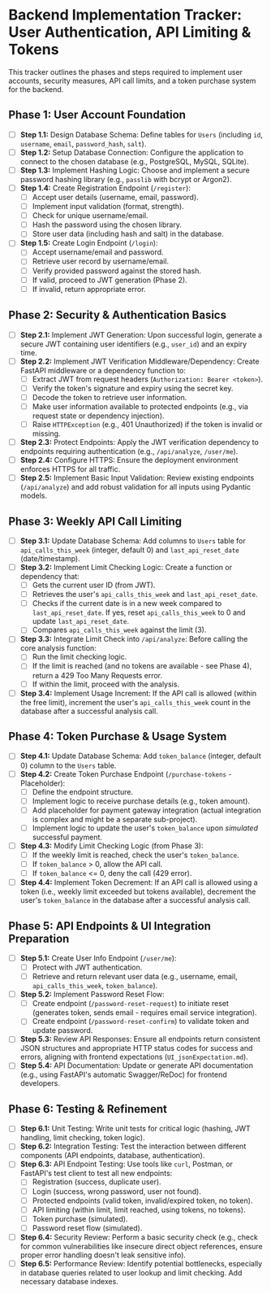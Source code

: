# Backend Implementation Tracker: User Authentication, API Limiting & Tokens

This tracker outlines the phases and steps required to implement user accounts, security measures, API call limits, and a token purchase system for the backend.

## Phase 1: User Account Foundation

* [ ] **Step 1.1:** Design Database Schema: Define tables for `Users` (including `id`, `username`, `email`, `password_hash`, `salt`).
* [ ] **Step 1.2:** Setup Database Connection: Configure the application to connect to the chosen database (e.g., PostgreSQL, MySQL, SQLite).
* [ ] **Step 1.3:** Implement Hashing Logic: Choose and implement a secure password hashing library (e.g., `passlib` with bcrypt or Argon2).
* [ ] **Step 1.4:** Create Registration Endpoint (`/register`):
    * [ ] Accept user details (username, email, password).
    * [ ] Implement input validation (format, strength).
    * [ ] Check for unique username/email.
    * [ ] Hash the password using the chosen library.
    * [ ] Store user data (including hash and salt) in the database.
* [ ] **Step 1.5:** Create Login Endpoint (`/login`):
    * [ ] Accept username/email and password.
    * [ ] Retrieve user record by username/email.
    * [ ] Verify provided password against the stored hash.
    * [ ] If valid, proceed to JWT generation (Phase 2).
    * [ ] If invalid, return appropriate error.

## Phase 2: Security & Authentication Basics

* [ ] **Step 2.1:** Implement JWT Generation: Upon successful login, generate a secure JWT containing user identifiers (e.g., `user_id`) and an expiry time.
* [ ] **Step 2.2:** Implement JWT Verification Middleware/Dependency: Create FastAPI middleware or a dependency function to:
    * [ ] Extract JWT from request headers (`Authorization: Bearer <token>`).
    * [ ] Verify the token's signature and expiry using the secret key.
    * [ ] Decode the token to retrieve user information.
    * [ ] Make user information available to protected endpoints (e.g., via request state or dependency injection).
    * [ ] Raise `HTTPException` (e.g., 401 Unauthorized) if the token is invalid or missing.
* [ ] **Step 2.3:** Protect Endpoints: Apply the JWT verification dependency to endpoints requiring authentication (e.g., `/api/analyze`, `/user/me`).
* [ ] **Step 2.4:** Configure HTTPS: Ensure the deployment environment enforces HTTPS for all traffic.
* [ ] **Step 2.5:** Implement Basic Input Validation: Review existing endpoints (`/api/analyze`) and add robust validation for all inputs using Pydantic models.

## Phase 3: Weekly API Call Limiting

* [ ] **Step 3.1:** Update Database Schema: Add columns to `Users` table for `api_calls_this_week` (integer, default 0) and `last_api_reset_date` (date/timestamp).
* [ ] **Step 3.2:** Implement Limit Checking Logic: Create a function or dependency that:
    * [ ] Gets the current user ID (from JWT).
    * [ ] Retrieves the user's `api_calls_this_week` and `last_api_reset_date`.
    * [ ] Checks if the current date is in a new week compared to `last_api_reset_date`. If yes, reset `api_calls_this_week` to 0 and update `last_api_reset_date`.
    * [ ] Compares `api_calls_this_week` against the limit (3).
* [ ] **Step 3.3:** Integrate Limit Check into `/api/analyze`: Before calling the core analysis function:
    * [ ] Run the limit checking logic.
    * [ ] If the limit is reached (and no tokens are available - see Phase 4), return a 429 Too Many Requests error.
    * [ ] If within the limit, proceed with the analysis.
* [ ] **Step 3.4:** Implement Usage Increment: If the API call is allowed (within the free limit), increment the user's `api_calls_this_week` count in the database after a successful analysis call.

## Phase 4: Token Purchase & Usage System

* [ ] **Step 4.1:** Update Database Schema: Add `token_balance` (integer, default 0) column to the `Users` table.
* [ ] **Step 4.2:** Create Token Purchase Endpoint (`/purchase-tokens` - Placeholder):
    * [ ] Define the endpoint structure.
    * [ ] Implement logic to receive purchase details (e.g., token amount).
    * [ ] Add placeholder for payment gateway integration (actual integration is complex and might be a separate sub-project).
    * [ ] Implement logic to update the user's `token_balance` upon *simulated* successful payment.
* [ ] **Step 4.3:** Modify Limit Checking Logic (from Phase 3):
    * [ ] If the weekly limit is reached, check the user's `token_balance`.
    * [ ] If `token_balance` > 0, allow the API call.
    * [ ] If `token_balance` <= 0, deny the call (429 error).
* [ ] **Step 4.4:** Implement Token Decrement: If an API call is allowed using a token (i.e., weekly limit exceeded but tokens available), decrement the user's `token_balance` in the database after a successful analysis call.

## Phase 5: API Endpoints & UI Integration Preparation

* [ ] **Step 5.1:** Create User Info Endpoint (`/user/me`):
    * [ ] Protect with JWT authentication.
    * [ ] Retrieve and return relevant user data (e.g., username, email, `api_calls_this_week`, `token_balance`).
* [ ] **Step 5.2:** Implement Password Reset Flow:
    * [ ] Create endpoint (`/password-reset-request`) to initiate reset (generates token, sends email - requires email service integration).
    * [ ] Create endpoint (`/password-reset-confirm`) to validate token and update password.
* [ ] **Step 5.3:** Review API Responses: Ensure all endpoints return consistent JSON structures and appropriate HTTP status codes for success and errors, aligning with frontend expectations (`UI_jsonExpectation.md`).
* [ ] **Step 5.4:** API Documentation: Update or generate API documentation (e.g., using FastAPI's automatic Swagger/ReDoc) for frontend developers.

## Phase 6: Testing & Refinement

* [ ] **Step 6.1:** Unit Testing: Write unit tests for critical logic (hashing, JWT handling, limit checking, token logic).
* [ ] **Step 6.2:** Integration Testing: Test the interaction between different components (API endpoints, database, authentication).
* [ ] **Step 6.3:** API Endpoint Testing: Use tools like `curl`, Postman, or FastAPI's test client to test all new endpoints:
    * [ ] Registration (success, duplicate user).
    * [ ] Login (success, wrong password, user not found).
    * [ ] Protected endpoints (valid token, invalid/expired token, no token).
    * [ ] API limiting (within limit, limit reached, using tokens, no tokens).
    * [ ] Token purchase (simulated).
    * [ ] Password reset flow (simulated).
* [ ] **Step 6.4:** Security Review: Perform a basic security check (e.g., check for common vulnerabilities like insecure direct object references, ensure proper error handling doesn't leak sensitive info).
* [ ] **Step 6.5:** Performance Review: Identify potential bottlenecks, especially in database queries related to user lookup and limit checking. Add necessary database indexes.

